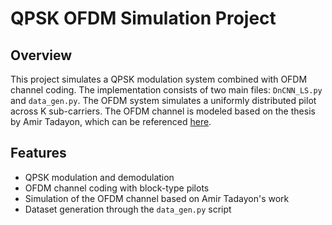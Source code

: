 # QPSK OFDM Simulation Project

## Overview
This project simulates a QPSK modulation system combined with OFDM channel coding. The implementation consists of two main files: `DnCNN_LS.py` and `data_gen.py`. The OFDM system simulates a uniformly distributed pilot across K sub-carriers. The OFDM channel is modeled based on the thesis by Amir Tadayon, which can be referenced [here](https://repository.library.northeastern.edu/files/neu:cj82pr619/fulltext.pdf).

## Features
- QPSK modulation and demodulation
- OFDM channel coding with block-type pilots
- Simulation of the OFDM channel based on Amir Tadayon's work
- Dataset generation through the `data_gen.py` script

